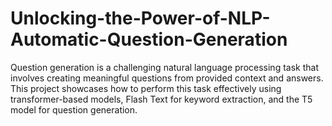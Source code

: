 # Unlocking-the-Power-of-NLP-Automatic-Question-Generation
Question generation is a challenging natural language processing task that involves creating meaningful questions from provided context and answers. This project showcases how to perform this task effectively using transformer-based models, Flash Text for keyword extraction, and the T5 model for question generation.
